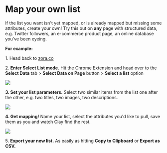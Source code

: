 # Map your own list

If the list you want isn't yet mapped, or is already mapped but missing some attributes, create your own! Try this out on **any** page with structured data, e.g. Twitter followers, an e-commerce product page, an online database you've been eyeing.

**For example:**

1\. Head back to [zora.co](http://zora.co/)

2\. **Enter Select List mode.** Hit the Chrome Extension and head over to the **Select Data** tab > **Select Data on Page** button > **Select a list** option

![](https://assets.website-files.com/5fb680a4d2bb523ed31c9cbc/60f5b499e748c614e6cfe73e\_bf2d39b28d42d7421b061753564132ca%20\(1\).gif)

**3. Set your list parameters.** Select two similar items from the list one after the other, e.g. two titles, two images, two descriptions.

![](https://assets.website-files.com/5fb680a4d2bb523ed31c9cbc/60f5b52c16b0794b4ba6e3ec\_4443a7c30efd56713e34ac0ca494c9bb%20\(1\).gif)

**4. Get mapping!** Name your list, select the attributes you'd like to pull, save them as you and watch Clay find the rest.

![](https://assets.website-files.com/5fb680a4d2bb523ed31c9cbc/60f5b5529860db6c36038f1a\_4fea0476efddac3dee21e22476736b7a.gif)

5\. **Export your new list.** As easily as hitting **Copy to Clipboard** or **Export as CSV.**
